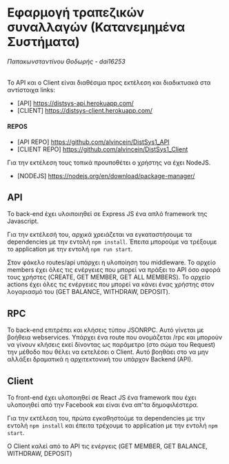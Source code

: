 # Εφαρμογή τραπεζικών συναλλαγών (Κατανεμημένα Συστήματα)
###### *Παπακωνσταντίνου Θοδωρής - dai16253*

Το API και ο Client είναι διαθέσιμα προς εκτέλεση και διαδικτυακά στα αντίστοιχα links:
* [API] https://distsys-api.herokuapp.com/
* [CLIENT] https://distsys-client.herokuapp.com/


#### REPOS
* [API REPO] https://github.com/alvincein/DistSys1_API
* [CLIENT REPO] https://github.com/alvincein/DistSys1_Client

Για την εκτέλεση τους τοπικά προυποθέτει ο χρήστης να έχει NodeJS.
* [NODEJS] https://nodejs.org/en/download/package-manager/

## API
Το back-end έχει υλοιποιηθεί σε Express JS ένα απλό framework της Javascript.

Για την εκτέλεσή του, αρχικά χρειάζεται να εγκαταστήσουμε τα dependencies με την εντολή `npm install`. Έπειτα μπορούμε να τρέξουμε το application με την εντολή `npm run start`.

Στον φάκελο routes/api υπάρχει η υλοποίηση του middleware.
Το αρχείο members έχει όλες τις ενέργειες που μπορεί να πράξει το API όσο αφορά τους χρήστες (CREATE, GET MEMBER, GET ALL MEMBERS).
Το αρχείο actions έχει όλες τις ενέργειες που μπορεί να κάνει ένας χρήστης στον λογαριασμό του (GET BALANCE, WITHDRAW, DEPOSIT).

## RPC
Το back-end επιτρέπει και κλήσεις τύπου JSONRPC. Αυτό γίνεται με βοήθεια webservices. Υπάρχει ένα route που ονομάζεται /rpc και μπορούν να γίνουν κλήσεις εκεί δίνοντας ως παράμετρο (στο σώμα του Request) την μέθοδο που θέλει να εκτελέσει ο Client. Αυτό βοηθάει στο να μην αλλάξει δραματικά η αρχιτεκτονική του υπάρχον Backend (API).

## Client
Το front-end έχει υλοποιηθεί σε React JS ένα framework που έχει υλοποιηθεί από την Facebook και είναι ένα απ'τα δημοφιλέστερα.

Για την εκτέλεση του, πρώτα εγκαθηστούμε τα dependencies με την εντολή `npm install` και έπειτα τρέχουμε το application με την εντολή `npm start`.

Ο Client καλεί από το API τις ενέργεις (GET MEMBER, GET BALANCE, WITHDRAW, DEPOSIT)

